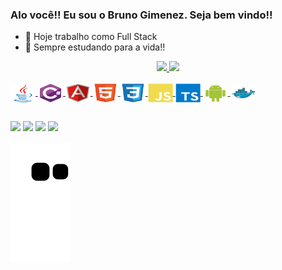 ### Alo você!! Eu sou o Bruno Gimenez. Seja bem vindo!!

- 🔭 Hoje trabalho como Full Stack
- 🌱 Sempre estudando para a vida!!

<div align="center">
  <a href="https://github.com/BGimenez">
  <img height="180em" src="https://github-readme-stats.vercel.app/api?username=BGimenez&show_icons=true&theme=github_dark&include_all_commits=true&count_private=true"/>
  <img height="180em" src="https://github-readme-stats.vercel.app/api/top-langs/?username=BGimenez&layout=compact&langs_count=7&theme=github_dark"/>
</div>
  
  <div style="display: inline_block">
    <br>
      <img align="center" alt="Gimenez-Java" height="30" width="40" src="https://raw.githubusercontent.com/devicons/devicon/master/icons/java/java-original.svg">
      <img align="center" alt="Gimenez-Csharp" height="30" width="40" src="https://raw.githubusercontent.com/devicons/devicon/master/icons/csharp/csharp-original.svg">
      <img align="center" alt="Gimenez-Angular" height="30" width="40" src="https://raw.githubusercontent.com/devicons/devicon/master/icons/angularjs/angularjs-original.svg">
      <img align="center" alt="Gimenez-HTML" height="30" width="40" src="https://raw.githubusercontent.com/devicons/devicon/master/icons/html5/html5-original.svg">
      <img align="center" alt="Gimenez-CSS" height="30" width="40" src="https://raw.githubusercontent.com/devicons/devicon/master/icons/css3/css3-original.svg">
      <img align="center" alt="Gimenez-Js" height="30" width="40" src="https://raw.githubusercontent.com/devicons/devicon/master/icons/javascript/javascript-plain.svg">
      <img align="center" alt="Gimenez-Ts" height="30" width="40" src="https://raw.githubusercontent.com/devicons/devicon/master/icons/typescript/typescript-plain.svg">
      <img align="center" alt="Gimenez-Android" height="30" width="40" src="https://raw.githubusercontent.com/devicons/devicon/master/icons/android/android-original.svg">
      <img align="center" alt="Gimenez-Docker" height="30" width="40" src="https://raw.githubusercontent.com/devicons/devicon/master/icons/docker/docker-original.svg">
  </div>

##

<div> 
  <a href="https://instagram.com/brunocostagimenez" target="_blank"><img src="https://img.shields.io/badge/-Instagram-%23E4405F?style=for-the-badge&logo=instagram&logoColor=white" target="_blank"></a>
  <a href = "mailto:bruno.roberto.costa.gimenez@gmail.com"><img src="https://img.shields.io/badge/-Gmail-%23333?style=for-the-badge&logo=gmail&logoColor=white" target="_blank"></a>
  <a href="https://www.linkedin.com/in/bruno-gimenez-5bb0b535" target="_blank"><img src="https://img.shields.io/badge/-LinkedIn-%230077B5?style=for-the-badge&logo=linkedin&logoColor=white" target="_blank"></a>
  <a href="https://twitter.com/BrunoRGimenez" target="_blank"><img src="https://img.shields.io/badge/Twitter-1DA1F2?style=for-the-badge&logo=twitter&logoColor=white" target="_blank"></a>
  
 
  ![Snake animation](https://github.com/BGimenez/BGimenez/blob/output/github-contribution-grid-snake.svg)
 
</div>
